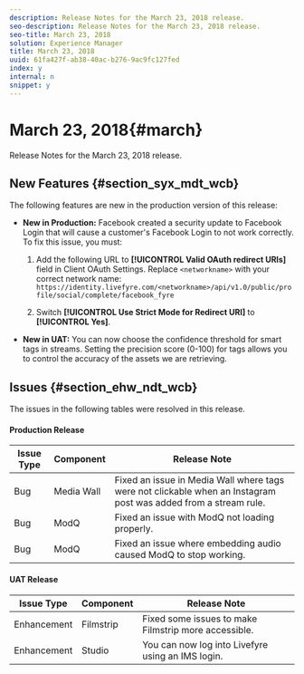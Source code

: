 ```yaml
---
description: Release Notes for the March 23, 2018 release.
seo-description: Release Notes for the March 23, 2018 release.
seo-title: March 23, 2018
solution: Experience Manager
title: March 23, 2018
uuid: 61fa427f-ab38-40ac-b276-9ac9fc127fed
index: y
internal: n
snippet: y
---
```


# March 23, 2018{#march}

Release Notes for the March 23, 2018 release.

## New Features {#section_syx_mdt_wcb}

The following features are new in the production version of this release:

* **New in Production:** Facebook created a security update to Facebook Login that will cause a customer's Facebook Login to not work correctly. To fix this issue, you must:

    1. Add the following URL to **[!UICONTROL Valid OAuth redirect URIs]** field in Client OAuth Settings. Replace `<networkname>` with your correct network name:
       `https://identity.livefyre.com/<networkname>/api/v1.0/public/profile/social/complete/facebook_fyre`
    
    1. Switch **[!UICONTROL Use Strict Mode for Redirect URI]** to **[!UICONTROL Yes]**.

* **New in UAT:** You can now choose the confidence threshold for smart tags in streams. Setting the precision score (0-100) for tags allows you to control the accuracy of the assets we are retrieving.

## Issues {#section_ehw_ndt_wcb}

The issues in the following tables were resolved in this release.

#### Production Release
|  **Issue Type** | **Component** | **Release Note** |
|---|---|---|
|  Bug | Media Wall | Fixed an issue in Media Wall where tags were not clickable when an Instagram post was added from a stream rule. |
|  Bug | ModQ | Fixed an issue with ModQ not loading properly. |
|  Bug | ModQ | Fixed an issue where embedding audio caused ModQ to stop working. |

<a id="section_csm_hmk_mdb"></a>

#### UAT Release
|  **Issue Type** | **Component** | **Release Note** |
|---|---|---|
|  Enhancement | Filmstrip | Fixed some issues to make Filmstrip more accessible. |
|  Enhancement | Studio | You can now log into Livefyre using an IMS login. |

